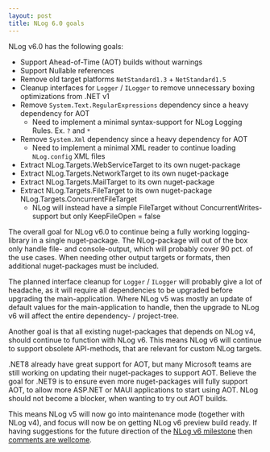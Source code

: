 ```yaml
---
layout: post
title: NLog 6.0 goals
---
```


NLog v6.0 has the following goals:

- Support Ahead-of-Time (AOT) builds without warnings
- Support Nullable references
- Remove old target platforms `NetStandard1.3` + `NetStandard1.5`
- Cleanup interfaces for `Logger` / `ILogger` to remove unnecessary boxing optimizations from .NET v1
- Remove `System.Text.RegularExpressions` dependency since a heavy dependency for AOT
  - Need to implement a minimal syntax-support for NLog Logging Rules. Ex. `?` and `*`
- Remove `System.Xml` dependency since a heavy dependency for AOT
  - Need to implement a minimal XML reader to continue loading `NLog.config` XML files
- Extract NLog.Targets.WebServiceTarget to its own nuget-package
- Extract NLog.Targets.NetworkTarget to its own nuget-package
- Extract NLog.Targets.MailTarget to its own nuget-package
- Extract NLog.Targets.FileTarget to its own nuget-package NLog.Targets.ConcurrentFileTarget
  - NLog will instead have a simple FileTarget without ConcurrentWrites-support but only KeepFileOpen = false

The overall goal for NLog v6.0 to continue being a fully working logging-library in a single nuget-package.
The NLog-package will out of the box only handle file- and console-output, which will probably cover 90 pct.
of the use cases. When needing other output targets or formats, then additional nuget-packages must be included.

The planned interface cleanup for `Logger` / `ILogger` will probably give a lot of headache,
as it will require all dependencies to be upgraded before upgrading the main-application.
Where NLog v5 was mostly an update of default values for the main-application to handle,
then the upgrade to NLog v6 will affect the entire dependency- / project-tree.

Another goal is that all existing nuget-packages that depends on NLog v4, should continue to function with NLog v6.
This means NLog v6 will continue to support obsolete API-methods, that are relevant for custom NLog targets.

.NET8 already have great support for AOT, but many Microsoft teams are still working on updating
their nuget-packages to support AOT. Believe the goal for .NET9 is to ensure even more nuget-packages
will fully support AOT, to allow more ASP.NET or MAUI applications to start using AOT.
NLog should not become a blocker, when wanting to try out AOT builds.

This means NLog v5 will now go into maintenance mode (together with NLog v4), and focus
will now be on getting NLog v6 preview build ready. If having suggestions for the future direction
of the [NLog v6 milestone](https://github.com/NLog/NLog/milestone/29) then [comments are wellcome](https://github.com/NLog/NLog/issues/4931).